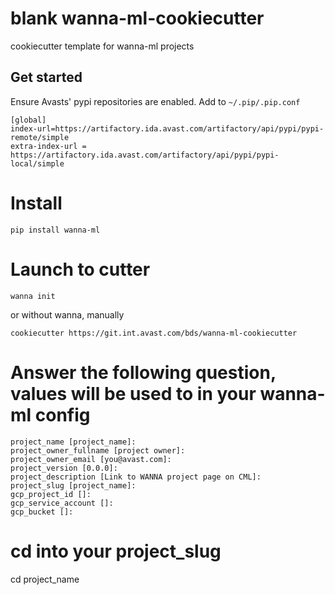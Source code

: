 # blank wanna-ml-cookiecutter

cookiecutter template for wanna-ml projects

## Get started

Ensure Avasts' pypi repositories are enabled. 
Add to `~/.pip/.pip.conf`
```
[global]
index-url=https://artifactory.ida.avast.com/artifactory/api/pypi/pypi-remote/simple
extra-index-url = https://artifactory.ida.avast.com/artifactory/api/pypi/pypi-local/simple
```


# Install 

```
pip install wanna-ml
```

# Launch to cutter
```
wanna init
```
or without wanna, manually
```
cookiecutter https://git.int.avast.com/bds/wanna-ml-cookiecutter
```

# Answer the following question, values will be used to in your wanna-ml config

```
project_name [project_name]: 
project_owner_fullname [project owner]: 
project_owner_email [you@avast.com]: 
project_version [0.0.0]: 
project_description [Link to WANNA project page on CML]: 
project_slug [project_name]: 
gcp_project_id []: 
gcp_service_account []: 
gcp_bucket []: 
```

# cd into your project_slug
cd project_name
